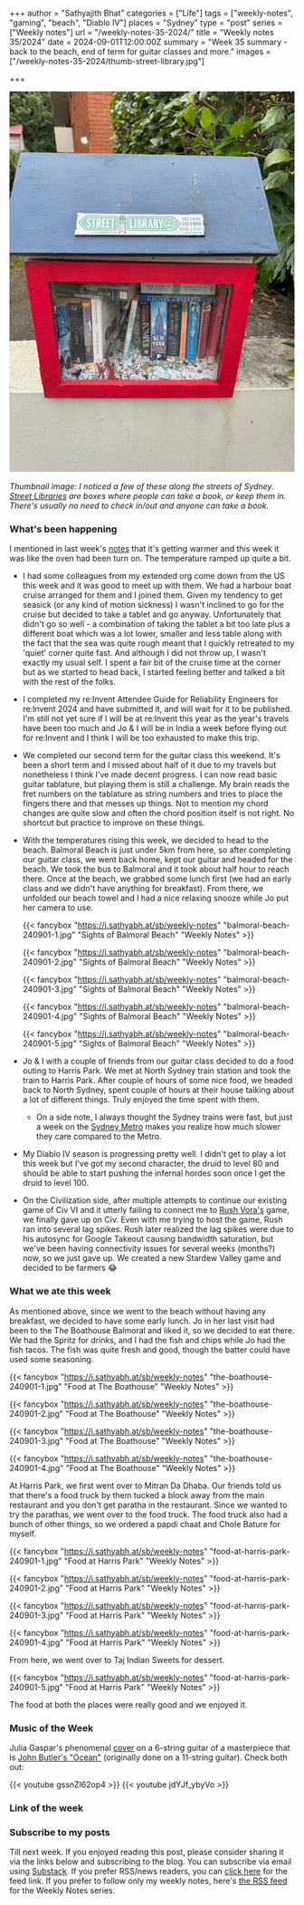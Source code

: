 +++
author = "Sathyajith Bhat"
categories = ["Life"]
tags = ["weekly-notes", "gaming", "beach", "Diablo IV"]
places = "Sydney"
type = "post"
series = ["Weekly notes"]
url = "/weekly-notes-35-2024/"
title = "Weekly notes 35/2024"
date = 2024-09-01T12:00:00Z
summary = "Week 35 summary - back to the beach, end of term for guitar classes and more."
images = ["/weekly-notes-35-2024/thumb-street-library.jpg"]

+++

![](thumb-street-library.jpg)

_Thumbnail image: I noticed a few of these along the streets of Sydney. [Street Libraries](https://streetlibrary.org.au/) are boxes where people can take a book, or keep them in. There's usually no need to check in/out and anyone can take a book._ 

### What's been happening

I mentioned in last week's [notes](/weekly-notes-34-2024/) that it's getting warmer and this week it was like the oven had been turn on. The temperature ramped up quite a bit.

* I had some colleagues from my extended org come down from the US this week and it was good to meet up with them. We had a harbour boat cruise arranged for them and I joined them. Given my tendency to get seasick (or any kind of motion sickness) I wasn't inclined to go for the cruise but decided to take a tablet and go anyway. Unfortunately that didn't go so well - a combination of taking the tablet a bit too late plus a different boat which was a lot lower, smaller and less table along with the fact that the sea was quite rough meant that I quickly retreated to my 'quiet' corner quite fast. And although I did not throw up, I wasn't exactly my usual self. I spent a fair bit of the cruise time at the corner but as we started to head back, I started feeling better and talked a bit with the rest of the folks.
* I completed my re:Invent Attendee Guide for Reliability Engineers for re:Invent 2024 and have submitted it, and will wait for it to be published. I'm still not yet sure if I will be at re:Invent this year as the year's travels have been too much and Jo & I will be in India a week before flying out for re:Invent and I think I will be too exhausted to make this trip.
* We completed our second term for the guitar class this weekend. It's been a short term and I missed about half of it due to my travels but nonetheless I think I've made decent progress. I can now read basic guitar tablature, but playing them is still a challenge. My brain reads the fret numbers on the tablature as string numbers and tries to place the fingers there and that messes up things. Not to mention my chord changes are quite slow and often the chord position itself is not right. No shortcut but practice to improve on these things.
* With the temperatures rising this week, we decided to head to the beach. Balmoral Beach is just under 5km from here, so after completing our guitar class, we went back home, kept our guitar and headed for the beach. We took the bus to Balmoral and it took about half hour to reach there. Once at the beach, we grabbed some lunch first (we had an early class and we didn't have anything for breakfast). From there, we unfolded our beach towel and I had a nice relaxing snooze while Jo put her camera to use.

  {{< fancybox "https://i.sathyabh.at/sb/weekly-notes" "balmoral-beach-240901-1.jpg" "Sights of Balmoral Beach" "Weekly Notes" >}}

  {{< fancybox "https://i.sathyabh.at/sb/weekly-notes" "balmoral-beach-240901-2.jpg" "Sights of Balmoral Beach" "Weekly Notes" >}}

  {{< fancybox "https://i.sathyabh.at/sb/weekly-notes" "balmoral-beach-240901-3.jpg" "Sights of Balmoral Beach" "Weekly Notes" >}}

  {{< fancybox "https://i.sathyabh.at/sb/weekly-notes" "balmoral-beach-240901-4.jpg" "Sights of Balmoral Beach" "Weekly Notes" >}}

  {{< fancybox "https://i.sathyabh.at/sb/weekly-notes" "balmoral-beach-240901-5.jpg" "Sights of Balmoral Beach" "Weekly Notes" >}}

* Jo & I with a couple of friends from our guitar class decided to do a food outing to Harris Park. We met at North Sydney train station and took the train to Harris Park. After couple of hours of some nice food, we headed back to North Sydney, spent couple of hours at their house talking about a lot of different things. Truly enjoyed the time spent with them.
  * On a side note, I always thought the Sydney trains were fast, but just a week on the [Sydney Metro](https://sathyabh.at/weekly-notes-34-2024/) makes you realize how much slower they care compared to the Metro. 
* My Diablo IV season is progressing pretty well. I didn't get to play a lot this week but I've got my second character, the druid to level 80 and should be able to start pushing the infernal hordes soon once I get the druid to level 100.
* On the Civilization side, after multiple attempts to continue our existing game of Civ VI and it utterly failing to connect me to [Rush Vora's](https://mastodon.social/@rushvora@hachyderm.io) game, we finally gave up on Civ. Even with me trying to host the game, Rush ran into several lag spikes. Rush later realized the lag spikes were due to his autosync for Google Takeout causing bandwidth saturation, but we've been having connectivity issues for several weeks (months?) now, so we just gave up. We created a new Stardew Valley game and decided to be farmers 😂

### What we ate this week

As mentioned above, since we went to the beach without having any breakfast, we decided to have some early lunch. Jo in her last visit had been to the The Boathouse Balmoral and liked it, so we decided to eat there. We had the Spritz for drinks, and I had the fish and chips while Jo had the fish tacos. The fish was quite fresh and good, though the batter could have used some seasoning. 

{{< fancybox "https://i.sathyabh.at/sb/weekly-notes" "the-boathouse-240901-1.jpg" "Food at The Boathouse" "Weekly Notes" >}}

{{< fancybox "https://i.sathyabh.at/sb/weekly-notes" "the-boathouse-240901-2.jpg" "Food at The Boathouse" "Weekly Notes" >}}

{{< fancybox "https://i.sathyabh.at/sb/weekly-notes" "the-boathouse-240901-3.jpg" "Food at The Boathouse" "Weekly Notes" >}}

{{< fancybox "https://i.sathyabh.at/sb/weekly-notes" "the-boathouse-240901-4.jpg" "Food at The Boathouse" "Weekly Notes" >}}

At Harris Park, we first went over to Mitran Da Dhaba. Our friends told us that there's a food truck by them tucked a block away from the main restaurant and you don't get paratha in the restaurant. Since we wanted to try the parathas, we went over to the food truck. The food truck also had a bunch of other things, so we ordered a papdi chaat and Chole Bature for myself. 

{{< fancybox "https://i.sathyabh.at/sb/weekly-notes" "food-at-harris-park-240901-1.jpg" "Food at Harris Park" "Weekly Notes" >}}

{{< fancybox "https://i.sathyabh.at/sb/weekly-notes" "food-at-harris-park-240901-2.jpg" "Food at Harris Park" "Weekly Notes" >}}

{{< fancybox "https://i.sathyabh.at/sb/weekly-notes" "food-at-harris-park-240901-3.jpg" "Food at Harris Park" "Weekly Notes" >}}

{{< fancybox "https://i.sathyabh.at/sb/weekly-notes" "food-at-harris-park-240901-4.jpg" "Food at Harris Park" "Weekly Notes" >}}

From here, we went over to Taj Indian Sweets for dessert.

{{< fancybox "https://i.sathyabh.at/sb/weekly-notes" "food-at-harris-park-240901-5.jpg" "Food at Harris Park" "Weekly Notes" >}}

The food at both the places were really good and we enjoyed it.

### Music of the Week

Julia Gaspar's phenomenal [cover](https://www.youtube.com/watch?v=gssnZl62op4) on a 6-string guitar of a masterpiece that is [John Butler's "Ocean"](https://www.youtube.com/watch?v=jdYJf_ybyVo) (originally done on a 11-string guitar). Check both out:

  {{< youtube gssnZl62op4 >}}
  {{< youtube jdYJf_ybyVo >}}
### Link of the week


### Subscribe to my posts

Till next week. If you enjoyed reading this post, please consider sharing it via the links below and subscribing to the blog. You can subscribe via email using [Substack](https://sathyabhat.substack.com/). If you prefer RSS/news readers, you can [click here](https://sathyabh.at/index.xml) for the feed link. If you prefer to follow only my weekly notes, here's [the RSS feed](https://sathyabh.at/series/weekly-notes/index.xml) for the Weekly Notes series. 
